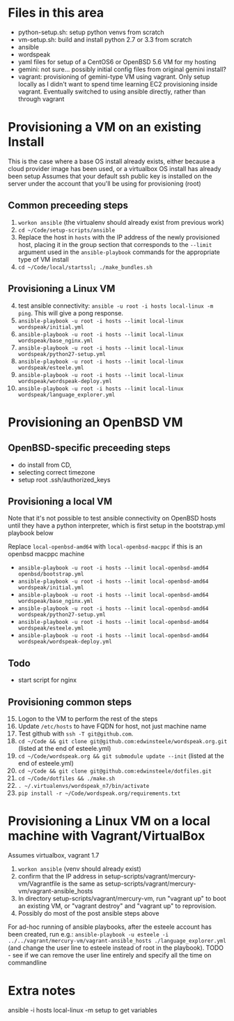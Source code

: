 # Files in this area

* python-setup.sh: setup python venvs from scratch
* vm-setup.sh: build and install python 2.7 or 3.3 from scratch
* ansible
 * wordspeak
  * yaml files for setup of a CentOS6 or OpenBSD 5.6 VM for my hosting
* gemini: not sure... possibly initial config files from original gemini install?
* vagrant: provisioning of gemini-type VM using vagrant. Only setup locally as I didn't want to spend time learning EC2 provisioning inside vagrant. Eventually switched to using ansible directly, rather than through vagrant

# Provisioning a VM on an existing Install

This is the case where a base OS install already exists, either because a cloud provider image has been used, or a virtualbox OS install has already been setup
Assumes that your default ssh public key is installed on the server under the account that you'll be using for provisioning (root)

## Common preceeding steps
1. `workon ansible`  (the virtualenv should already exist from previous work)
2. `cd ~/Code/setup-scripts/ansible`
2. Replace the host in `hosts` with the IP address of the newly provisioned host, placing it in the group section that corresponds to the `--limit` argument used in the `ansible-playbook` commands for the appropriate type of VM install
3. `cd ~/Code/local/startssl; ./make_bundles.sh`


## Provisioning a Linux VM

4. test ansible connectivity: `ansible -u root -i hosts local-linux -m ping`. This will give a pong response. 
5. `ansible-playbook -u root -i hosts --limit local-linux wordspeak/initial.yml`
5. `ansible-playbook -u root -i hosts --limit local-linux wordspeak/base_nginx.yml`
11. `ansible-playbook -u root -i hosts --limit local-linux wordspeak/python27-setup.yml`
12. `ansible-playbook -u root -i hosts --limit local-linux wordspeak/esteele.yml`
13. `ansible-playbook -u root -i hosts --limit local-linux wordspeak/wordspeak-deploy.yml`
14. `ansible-playbook -u root -i hosts --limit local-linux wordspeak/language_explorer.yml`


# Provisioning an OpenBSD VM

## OpenBSD-specific preceeding steps
* do install from CD,
* selecting correct timezone
* setup root .ssh/authorized_keys

## Provisioning a local VM

Note that it's not possible to test ansible connectivity on OpenBSD hosts until they have a python interpreter, which is first setup in the bootstrap.yml playbook below

Replace `local-openbsd-amd64` with `local-openbsd-macppc` if this is an openbsd macppc machine

* `ansible-playbook -u root -i hosts --limit local-openbsd-amd64 openbsd/bootstrap.yml`
* `ansible-playbook -u root -i hosts --limit local-openbsd-amd64 wordspeak/initial.yml`
* `ansible-playbook -u root -i hosts --limit local-openbsd-amd64 wordspeak/base_nginx.yml`
* `ansible-playbook -u root -i hosts --limit local-openbsd-amd64 wordspeak/python27-setup.yml`
* `ansible-playbook -u root -i hosts --limit local-openbsd-amd64 wordspeak/esteele.yml`
* `ansible-playbook -u root -i hosts --limit local-openbsd-amd64 wordspeak/wordspeak-deploy.yml`


## Todo
* start script for nginx

## Provisioning common steps

15. Logon to the VM to perform the rest of the steps
16. Update `/etc/hosts` to have FQDN for host, not just machine name
18. Test github with `ssh -T git@github.com`.
19. `cd ~/Code && git clone git@github.com:edwinsteele/wordspeak.org.git` (listed at the end of esteele.yml)
19. `cd ~/Code/wordspeak.org && git submodule update --init`  (listed at the end of esteele.yml)
20. `cd ~/Code && git clone git@github.com:edwinsteele/dotfiles.git`
21. `cd ~/Code/dotfiles && ./make.sh`
23. `. ~/.virtualenvs/wordspeak_n7/bin/activate`
24. `pip install -r ~/Code/wordspeak.org/requirements.txt`

# Provisioning a Linux VM on a local machine with Vagrant/VirtualBox
Assumes virtualbox, vagrant 1.7

1. `workon ansible` (venv should already exist)
2. confirm that the IP address in setup-scripts/vagrant/mercury-vm/Vagrantfile is the same as setup-scripts/vagrant/mercury-vm/vagrant-ansible_hosts
3. In directory setup-scripts/vagrant/mercury-vm, run "vagrant up" to boot an existing VM, or "vagrant destroy" and "vagrant up" to reprovision.
4. Possibly do most of the post ansible steps above

For ad-hoc running of ansible playbooks, after the esteele account has been created, run e.g.: `ansible-playbook -u esteele -i ../../vagrant/mercury-vm/vagrant-ansible_hosts ./language_explorer.yml` (and change the user line to esteele instead of root in the playbook). 
TODO - see if we can remove the user line entirely and specify all the time on commandline

# Extra notes
ansible -i hosts local-linux -m setup to get variables


